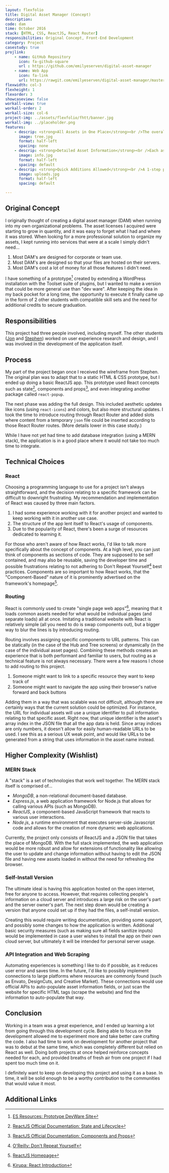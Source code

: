 ```yaml
---
layout: flexfolio
title: Digital Asset Manager (Concept)
description: 
code: dam
time: October 2016
stack: [HTML, CSS, ReactJS, React Router]
responsibilities: Original Concept, Front-End Development
category: Project
casestudy: true
projlink:
    - name: GitHub Repository
      icon: fa-github-square
      url : https://github.com/emilyeserven/digital-asset-manager
    - name: Web App
      icon: fa-link
      url: https://rawgit.com/emilyeserven/digital-asset-manager/master/build/index.html
flexwidth: col-3
flexheight: 1
flexorder: 3
showcaseview: false
workall-view: true
workall-order: 2
workall-size: col-6
project-img: ../assets/flexfolio/fhtt/banner.jpg
workall-img: ../placeholder.png
features:
    - descrip: <strong>All Assets in One Place</strong><br />The overall directory screen  is linked to the JSON file containing asset information. This information dynamically populates the areas in the React component (template).
      image: tree.jpg
      format: half-left
      spacing: none
    - descrip: <strong>Detailed Asset Information</strong><br />Each asset is linked to the JSON file and pulls the asset's information into fields on the sidebar. This allows for consistent design and less confusion.
      image: info.jpg
      format: half-left
      spacing: default
    - descrip: <strong>Quick Additions Allowed</strong><br />A 1-step process has been conceptualized to quickly add new assets to the user's personal catalog.
      image: uploads.jpg
      format: half-left
      spacing: default

---
```


## Original Concept

I originally thought of creating a digital asset manager (DAM) when running into my own organizational problems. The asset licenses I acquired were starting to grow in quantity, and it was easy to forget what I had and where it was stored. When looking for a more professional solution to organize my assets, I kept running into services that were at a scale I simply didn't need...

1. Most DAM's are designed for corporate or team use.
2. Most DAM's are designed so that your files are hosted on their servers.
3. Most DAM's cost a lot of money for all those features I didn't need.

I have something of a prototype[^proto] created by extending a WordPress installation with the Toolset suite of plugins, but I wanted to make a version that could be more general use than "dev ware". After keeping the idea in my back pocket for a long time, the opportunity to execute it finally came up in the form of 2 other students with compatible skill sets and the need for additional credits to secure graduation.


## Responsibilities

This project had three people involved, including myself. The other students ([Jon](https://www.instagram.com/jonathantaylr/) and [Stephen](http://stephenrozo.com/)) worked on user experience research and design, and I was involved in the development of the application itself.

## Process

My part of the project began once I received the wireframe from Stephen. The original plan was to adapt that to a static HTML & CSS prototype, but I ended up doing a basic ReactJS app. This prototype used React concepts such as state[^state], components and props[^props], and even integrating another package called `react-popup`.

The next phase was adding the full design. This included aesthetic updates like icons (using `react-icons`) and colors, but also more structural updates. I took the time to introduce routing through React Router and added slots where content from a temporary `json` file could be inserted according to those React Router routes. (More details lower in this case study.)

While I have not yet had time to add database integration (using a MERN stack), the application is in a good place where it would not take too much time to integrate.

## Technical Choices

### React

Choosing a programming language to use for a project isn't always straightforward, and the decision relating to a specific framework can be difficult to downright frustrating. My recommendation and implementation of React was caused by three main factors.

1. I had some experience working with it for another project and wanted to keep working with it in another use case.
2. The structure of the app lent itself to React's usage of components.
3. Due to the popularity of React, there's been a surge of resources dedicated to learning it.

For those who aren't aware of how React works, I'd like to talk more specifically about the concept of components. At a high level, you can just think of components as sections of code. They are supposed to be self contained, and may also be reusable, saving the developer time and possible frustrations relating to not adhering to Don't Repeat Yourself[^dry] best practices. Components are so important to how React works, that the "Component-Based" nature of it is prominently advertised on the framework's homepage[^react].

### Routing

React is commonly used to create "single page web apps"[^spa], meaning that it loads common assets needed for what would be individual pages (and separate loads) all at once. Imitating a traditional website with React is relatively simple (all you need to do is swap components out), but a bigger way to blur the lines is by introducing routing.

Routing involves assigning specific components to URL patterns. This can be statically (in the case of the Hub and Tree screens) or dynamically (in the case of the individual asset pages). Combining these methods creates an experience that is both performant and familiar to users, but routing as a technical feature is not always necessary. There were a few reasons I chose to add routing to this project.

1. Someone might want to link to a specific resource they want to keep track of
2. Someone might want to navigate the app using their browser's native forward and back buttons

Adding them in a way that was scalable was not difficult, although there are certainly ways that the current solution could be optimized. For instance, the URL for individual assets will use a unique identifier to pull information relating to that specific asset. Right now, that unique identifier is the asset's array index in the JSON file that all the app data is held. Since array indices are only numbers, it doesn't allow for easily human-readable URLs to be used. I see this as a serious UX weak point, and would like URLs to be generated from a string that uses information in the asset name instead.

## Higher Complexity (Wishlist)

### MERN Stack

A "stack" is a set of technologies that work well together. The MERN stack itself is comprised of...

* *MongoDB*, a non-relational document-based database.
* *Express.js*, a web application framework for Node.js that allows for calling various APIs (such as MongoDB).
* *ReactJS*, a component-based JavaScript framework that reacts to various user interactions.
* *Node.js*, a runtime environment that executes server-side Javascript code and allows for the creation of more dynamic web applications.

Currently, the project only consists of ReactJS and a JSON file that takes the place of MongoDB. With the full stack implemented, the web application would be more robust and allow for extensions of functionality like allowing the user to update and change information without having to edit the JSON file and having new assets loaded in without the need for refreshing the browser.

### Self-Install Version

The ultimate ideal is having this application hosted on the open internet, free for anyone to access. However, that requires collecting people's information on a cloud server and introduces a large risk on the user's part and the server owner's part. The next step down would be creating a version that anyone could set up if they had the files, a self-install version.

Creating this would require writing documentation, providing some support, and possibly some changes to how the application is written. Additional basic security measures (such as making sure all fields sanitize inputs) would be implemented in case a user wishes to install the app on their own cloud server, but ultimately it will be intended for personal server usage.

### API Integration and Web Scraping

Automating experiences is something I like to do if possible, as it reduces user error and saves time. In the future, I'd like to possibly implement connections to large platforms where resources are commonly found (such as Envato, DesignCuts, and Creative Market). These connections would use official APIs to auto-populate asset information fields, or just scan the website for specific HTML tags (scrape the website) and find the information to auto-populate that way.

## Conclusion

Working in a team was a great experience, and I ended up learning a lot from going through this development cycle. Being able to focus on the development allowed me to experiment more and take better care crafting the code. I also had time to work on development for another project that was to debut at the same time, which was completely different but relied on React as well. Doing both projects at once helped reinforce concepts needed for each, and provided breaths of fresh air from one project if I had spent too much time on it.

I definitely want to keep on developing this project and using it as a base. In time, it will be solid enough to be a worthy contribution to the communities that would value it most.

## Additional Links

[^proto]: [ES Resources: Prototype DevWare Site](http://projects.emilyserven.net/resources)
[^state]: [ReactJS Official Documentation: State and Lifecycle](https://reactjs.org/docs/state-and-lifecycle.html)
[^props]: [ReactJS Official Documentation: Components and Props](https://reactjs.org/docs/components-and-props.html)
[^spa]: [Kirupa: React Introduction](https://www.kirupa.com/react/introducing_react.htm)
[^dry]: [O'Reilly: Don't Repeat Yourself](http://programmer.97things.oreilly.com/wiki/index.php/Don't_Repeat_Yourself)
[^react]: [ReactJS Homepage](https://reactjs.org/)